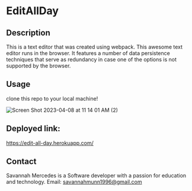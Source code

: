 # EditAllDay

## Description
This is a text editor that was created using webpack. This awesome text editor runs in the browser.
It features a number of data persistence techniques that serve as redundancy in case one of the options is not supported by the browser.


## Usage 
clone this repo to your local machine!

![Screen Shot 2023-04-08 at 11 14 01 AM (2)](https://user-images.githubusercontent.com/113401054/230736784-b3896ba8-e4fd-4017-aa95-f423eddc67d7.png)


## Deployed link:
https://edit-all-day.herokuapp.com/
## Contact
Savannah Mercedes is a Software developer with a passion for education and technology. Email: savannahmunn1996@gmail.com
